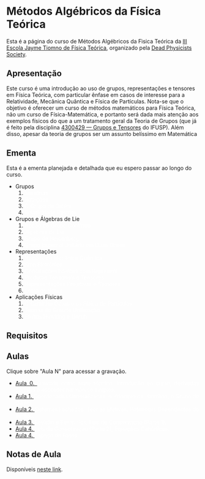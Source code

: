 # Métodos Algébricos da Física Teórica

Esta é a página do curso de Métodos Algébricos da Fìsica Teórica da [III Escola Jayme Tiomno de Física Teórica](https://lambdadps.github.io/jayme/2021/), organizado pela [Dead Physicists Society](https://lambdadps.github.io/).

## Apresentação

Este curso é uma introdução ao uso de grupos, representações e tensores em Física Teórica, com particular ênfase em casos de interesse para a Relatividade, Mecânica Quântica e Física de Partículas. Nota-se que o objetivo é oferecer um curso de métodos matemáticos para Física Teórica, não um curso de Física-Matemática, e portanto será dada mais atenção aos exemplos físicos do que a um tratamento geral da Teoria de Grupos (que já é feito pela disciplina [4300429 — Grupos e Tensores](https://uspdigital.usp.br/jupiterweb/obterDisciplina?sgldis=4300429&verdis=1) do IFUSP). Além disso, apesar da teoria de grupos ser um assunto belíssimo em Matemática 


## Ementa

Esta é a ementa planejada e detalhada que eu espero passar ao longo do curso. 

<div style="text-align: justify">
   <ul>
		<li>Grupos
			<ol>
				<li><span style="color:#ffffff">Simetrias</span></li>
				<li><span style="color:#ffffff">Rotações</span></li>
				<li><span style="color:#ffffff">O Grupo de Galilei</span></li>
				<li><span style="color:#ffffff">Relatividade Restrita</span></li>
			</ol>
		</li>
		<li>Grupos e Álgebras de Lie
			<ol>
				<li><span style="color:#ffffff">Noção de Grupo Contínuo</span></li>
				<li><span style="color:#ffffff">Álgebras de Lie</span></li>
				<li><span style="color:#ffffff">Grupo de Heisenberg</span></li>
				<li><span style="color:#ffffff">Grupo Especial Unitário em Duas Dimen</span></li>
			</ol>
		</li>
		<li>Representações
			<ol>
				<li><span style="color:#ffffff">Noções de Mecânica Quântica</span></li>
				<li><span style="color:#ffffff">Spin Eletrônico</span></li>
				<li><span style="color:#ffffff">Construções Básicas com Represent</span></li>
				<li><span style="color:#ffffff">Produtos Tensoriais e Tensores</span></li>
				<li><span style="color:#ffffff">Representações Projetivas e Spinores</span></li>
				<li><span style="color:#ffffff">Lema de Schur</span></li>
			</ol>
		</li>
		<li>Aplicações Físicas
			<ol>
				<li><span style="color:#ffffff">O Caminho Óctuplo da Física de Partículas</span></li>
				<li><span style="color:#ffffff">Teorias de Grande Unificação</span></li>
				<li><span style="color:#ffffff">Efeitos Hawking e Unruh</span></li>
			</ol>
		</li>
	</ul>
</div>

## Requisitos



## Aulas

Clique sobre "Aula N" para acessar a gravação.

<div style="text-align: justify">
   <ul>
		<li><a href='https://drive.google.com/file/d/1Hdk28sKSnscw7TNmPO2WHoxlGJIJRkqg/view?usp=sharing' target="_blank">Aula 0. </a><span style="color:#ffffff">Gravada como teste técnico. Introdução ao curso, derivadas parciais e oscilador harmônico simples.</span></li>
		<li><a href='https://drive.google.com/file/d/1-BJi4KQYEBC_Svd-n0BKhI9tdGOhoO0N/view?usp=sharing' target="_blank">Aula 1. </a><span style="color:#ffffff">Coordenadas Generalizadas, o Princípio de Hamilton, o Grupo de Galilei.</span></li>
		<li><a href='https://drive.google.com/file/d/1pAxgS-ELXKUFa-oHj9fZvrB0UkP9iwZL/view?usp=sharing' target="_blank">Aula 2. </a><span style="color:#ffffff">Sistemas Fechados, Teorias Efetivas, Potenciais Dependentes do Tempo.</span></li>
		<li><a href='https://drive.google.com/file/d/1vDrbA9MLHMGOgT1cJehNflz2ocya1XH1/view?usp=sharing' target="_blank">Aula 3. </a><span style="color:#ffffff">Revisão e Exercícios, Leis de Conservação (Parte 1).</span></li>
		<li><a href='https://drive.google.com/file/d/1rDzvvXrcuZ_5oTGWhMDzc5Qi0u02tS7H/view?usp=sharing' target="_blank">Aula 4. </a><span style="color:#ffffff">Leis de Conservação (Parte 2), Equações Canônicas.</span></li>
		<li><a href='https://drive.google.com/file/d/1yKmMtcEpGUWWIFw6lO8ndydaEa4Ca14V/view?usp=sharing' target="_blank">Aula 4. </a><span style="color:#ffffff">Espaço de Fases.</span></li>
	</ul>
</div>

## Notas de Aula

Disponíveis [neste link](https://alves-nickolas.github.io/pdf/Mecânica_Clássica.pdf).

